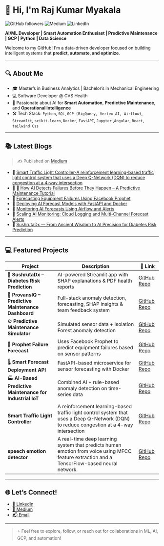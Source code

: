 # 👋 Hi, I'm Raj Kumar Myakala

![GitHub followers](https://img.shields.io/github/followers/rajkumar160798?label=Follow&style=social)
![Medium](https://img.shields.io/badge/Medium-Blogs-green?logo=medium&style=flat-square)
![LinkedIn](https://img.shields.io/badge/LinkedIn-Connect-blue?logo=linkedin&style=flat-square)

**AI/ML Developer | Smart Automation Enthusiast | Predictive Maintenance | GCP | Python | Data Science**

Welcome to my GitHub! I'm a data-driven developer focused on building intelligent systems that **predict, automate, and optimize**.

---

## 🔍 About Me
- 🎓 Master’s in Business Analytics | Bachelor’s in Mechanical Engineering  
- 💻 Software Developer @ CVS Health  
- 🌟 Passionate about AI for **Smart Automation**, **Predictive Maintenance**, and **Operational Intelligence**  
- 🛠️ Tech Stack: `Python`, `SQL`, `GCP (BigQuery, Vertex AI, Airflow)`, `Streamlit`, `scikit-learn`, `Docker`, `FastAPI`, `Jupyter` ,`Angular`, `React`, `tailwind Css`

---

## 📚 Latest Blogs
> ✍️ Published on [Medium](https://medium.com/@myakalarajkumar1998)
- 📌 [Smart Traffic Light Controller-A reinforcement learning-based traffic light control system that uses a Deep Q-Network (DQN) to reduce congestion at a 4-way intersection](https://medium.com/@myakalarajkumar1998/training-a-reinforcement-learning-agent-to-solve-urban-traffic-congestion-1b66577df16c)
- 📌 [🧠 How AI Detects Failures Before They Happen – A Predictive Maintenance Tutorial](https://medium.com/@myakalarajkumar1998/how-ai-detects-failures-before-they-happen-a-predictive-maintenance-tutorial-657b4ccaaaf0)
- 📌 [Forecasting Equipment Failures Using Facebook Prophet](https://medium.com/@myakalarajkumar1998/forecasting-equipment-failures-using-facebook-prophet-89a2a2548103)
- 📌 [Deploying AI Forecast Models with FastAPI and Docker](https://medium.com/@myakalarajkumar1998/deploying-ai-forecast-models-with-fastapi-and-docker-4e00673ce77f)
- 📌 [Monitoring AI Forecasts Using Airflow and Alerts](https://medium.com/@myakalarajkumar1998/monitoring-ai-forecasts-using-airflow-and-alerts-0fee27e98edc)
- 📌 [Scaling AI Monitoring: Cloud Logging and Multi-Channel Forecast Alerts](https://medium.com/@myakalarajkumar1998/scaling-ai-monitoring-cloud-logging-and-multi-channel-forecast-alerts-a069fb746f09)
- 📌 [SushrutaDx — From Ancient Wisdom to AI Precision for Diabetes Risk Prediction](https://medium.com/@myakalarajkumar1998/sushrutadx-from-ancient-wisdom-to-ai-precision-for-diabetes-risk-prediction-2c3e10e4ae37)

---

## 💻 Featured Projects

| Project | Description | 🔗 Link |
|--------|-------------|------|
| 🧪 **SushrutaDx – Diabetes Risk Prediction** | AI-powered Streamlit app with SHAP explanations & PDF health reports | [GitHub Repo](https://github.com/rajkumar160798/sushrutadx) |
| 🧠 **ProvansIQ – Predictive Maintenance Dashboard** | Full-stack anomaly detection, forecasting, SHAP insights & team feedback system | [GitHub Repo](https://github.com/rajkumar160798/predictasense) |
| ⚙️ **Predictive Maintenance Simulator** | Simulated sensor data + Isolation Forest anomaly detection | [GitHub Repo](https://github.com/rajkumar160798/predictive-maintenance-and-smart-automation) |
| 🔮 **Prophet Failure Forecast** | Uses Facebook Prophet to predict equipment failures based on sensor patterns | [GitHub Repo](https://github.com/rajkumar160798/prophet-failure-forecast) |
| 🌡️ **Smart Forecast Deployment API** | FastAPI-based microservice for sensor forecasting with Docker | [GitHub Repo](https://github.com/rajkumar160798/smart-forecast-deployment-api) |
| 🏭 **AI-Based Predictive Maintenance for Industrial IoT** | Combined AI + rule-based anomaly detection on time-series data | [GitHub Repo](https://github.com/rajkumar160798/ai-predictive-maintenance) |
| **Smart Traffic Light Controller** | A reinforcement learning-based traffic light control system that uses a Deep Q-Network (DQN) to reduce congestion at a 4-way intersection | [GitHub Repo](https://github.com/rajkumar160798/smart-traffic-rl) |
| **speech emotion detector** | A real-time deep learning system that predicts human emotion from voice using MFCC feature extraction and a TensorFlow-based neural network. | [GitHub Repo](https://github.com/rajkumar160798/speech-emotion-detector) | 

---

## 🌐 Let’s Connect!

- [📎 LinkedIn](https://www.linkedin.com/in/raj-kumar-myakala-927860264/)
- [📰 Medium](https://medium.com/@myakalarajkumar1998)
- [📬 Email](mailto:myakalarajkumar1998@gmail.com)

---

> ⭐ Feel free to explore, follow, or reach out for collaborations in ML, AI, GCP, and automation!
